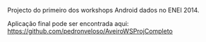 Projecto do primeiro dos workshops Android dados no ENEI 2014.

Aplicação final pode ser encontrada aqui: https://github.com/pedronveloso/AveiroWSProjCompleto
